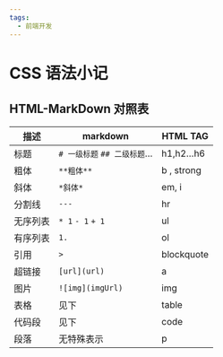 ```yaml
---
tags: 
  - 前端开发
---
```

# CSS 语法小记

## HTML-MarkDown 对照表

| 描述     | markdown                    | HTML TAG   |
| -------- | --------------------------- | ---------- |
| 标题     | `# 一级标题` `## 二级标题`… | h1,h2…h6   |
| 粗体     | `**粗体**`                  | b , strong |
| 斜体     | `*斜体*`                    | em, i      |
| 分割线   | `---`                       | hr         |
| 无序列表 | `* 1` `- 1` `+ 1`           | ul         |
| 有序列表 | `1.`                        | ol         |
| 引用     | `>`                         | blockquote |
| 超链接   | `[url](url)`                | a          |
| 图片     | `![img](imgUrl)`            | img        |
| 表格     | 见下                        | table      |
| 代码段   | 见下                        | code       |
| 段落     | 无特殊表示                  | p          |
